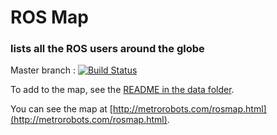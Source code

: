 # ROS Map
### lists all the ROS users around the globe

Master branch :
[![Build Status](https://travis-ci.org/DLu/ros_map.svg?branch=master)](https://travis-ci.org/DLu/ros_map)

To add to the map, see the [README in the data folder](data/README.md).

You can see the map at [http://metrorobots.com/rosmap.html](http://metrorobots.com/rosmap.html).
